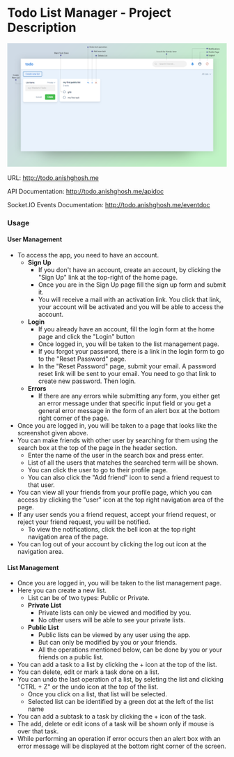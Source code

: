 # Todo List Manager - Project Description

![](../screenshots/home-details.png)

URL: http://todo.anishghosh.me

API Documentation: http://todo.anishghosh.me/apidoc

Socket.IO Events Documentation: http://todo.anishghosh.me/eventdoc

### Usage

#### User Management

- To access the app, you need to have an account.
  - **Sign Up**
    - If you don't have an account, create an account, by clicking the "Sign Up" link at the top-right of the home page.
    - Once you are in the Sign Up page fill the sign up form and submit it.
    - You will receive a mail with an activation link. You click that link, your account will be activated and you will be able to access the account.
  - **Login**
    - If you already have an account, fill the login form at the home page and click the "Login" button
    - Once logged in, you will be taken to the list management page.
    - If you forgot your password, there is a link in the login form to go to the "Reset Password" page.
    - In the "Reset Password" page, submit your email. A password reset link will be sent to your email. You need to go that link to create new password. Then login.
  - **Errors**
    - If there are any errors while submitting any form, you either get an error message under that specific input field or you get a general error message in the form of an alert box at the bottom right corner of the page.
- Once you are logged in, you will be taken to a page that looks like the screenshot given above.
- You can make friends with other user by searching for them using the search box at the top of the page in the header section.
  - Enter the name of the user in the search box and press enter.
  - List of all the users that matches the searched term will be shown.
  - You can click the user to go to their profile page.
  - You can also click the "Add friend" icon to send a friend request to that user.
- You can view all your friends from your profile page, which you can access by clicking the "user" icon at the top right navigation area of the page.
- If any user sends you a friend request, accept your friend request, or reject your friend request, you will be notified.
  - To view the notifications, click the bell icon at the top right navigation area of the page.
- You can log out of your account by clicking the log out icon at the navigation area.

#### List Management

- Once you are logged in, you will be taken to the list management page.
- Here you can create a new list.
  - List can be of two types: Public or Private.
  - **Private List**
    - Private lists can only be viewed and modified by you.
    - No other users will be able to see your private lists.
  - **Public List**
    - Public lists can be viewed by any user using the app.
    - But can only be modified by you or your friends.
    - All the operations mentioned below, can be done by you or your friends on a public list.
- You can add a task to a list by clicking the + icon at the top of the list.
- You can delete, edit or mark a task done on a list.
- You can undo the last operation of a list, by seleting the list and clicking "CTRL + Z" or the undo icon at the top of the list.
  - Once you click on a list, that list will be selected.
  - Selected list can be identified by a green dot at the left of the list name
- You can add a subtask to a task by clicking the + icon of the task.
- The add, delete or edit icons of a task will be shown only if mouse is over that task.
- While performing an operation if error occurs then an alert box with an error message will be displayed at the bottom right corner of the screen.